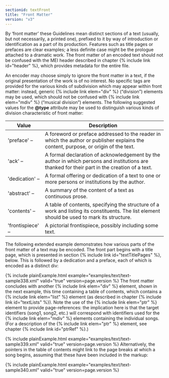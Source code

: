 ```yaml
---
sectionid: textFront
title: "Front Matter"
version: "v3"
---
```


By ‘front matter’ these Guidelines mean distinct sections of a text
(usually, but not necessarily, a printed one), prefixed to it by way of introduction
or
identification as a part of its production. Features such as title pages or prefaces
are
clear examples; a less definite case might be the prologue attached to a dramatic
work. The
front matter of an encoded text should not be confused with the MEI header described
in
chapter {% include link id="header" %}, which provides metadata for the entire file.

An encoder may choose simply to ignore the front matter in a text, if the original
presentation of the work is of no interest. No specific tags are provided for the
various
kinds of subdivision which may appear within front matter: instead, generic {% include link elem="div" %} (“division”) elements may be used, which should not be confused with {% include link elem="mdiv" %} (“musical division”) elements. The following suggested values for
the **@type** attribute may be used to distinguish various kinds of division
characteristic of front matter:

<table class="table table-striped">
   <thead>
      <tr>
         <th>Value</th>
         <th>Description</th>
      </tr>
   </thead>
   <tbody>
      <tr>
         <td>'preface' – </td>
         <td>A foreword or preface addressed to the reader in which the author or publisher explains
            the content, purpose, or origin of the text. 
         </td>
      </tr>
      <tr>
         <td>'ack' – </td>
         <td>A formal declaration of acknowledgement by the author in which persons and institutions
            are thanked for their part in the creation of a text.
         </td>
      </tr>
      <tr>
         <td>'dedication' – </td>
         <td>A formal offering or dedication of a text to one or more persons or institutions by
            the author.
         </td>
      </tr>
      <tr>
         <td>'abstract' – </td>
         <td>A summary of the content of a text as continuous prose.</td>
      </tr>
      <tr>
         <td>'contents' – </td>
         <td>A table of contents, specifying the structure of a work and listing its constituents.
            The list element should be used to mark its structure.
         </td>
      </tr>
      <tr>
         <td>'frontispiece' – </td>
         <td>A pictorial frontispiece, possibly including some text.</td>
      </tr>
   </tbody>
</table>The following extended example demonstrates how various parts of the front matter
of a text
may be encoded. The front part begins with a title page, which is presented in section
{% include link id="textTitlePages" %}, below. This is followed by a dedication and a preface, each of
which is encoded as a distinct div:

{% include plainExample.html example="examples/text/text-sample338.xml" valid="true" version=page.version %}
The front matter concludes with another {% include link elem="div" %} element, shown in the
next example, this time containing a table of contents, which contains a {% include link elem="list" %} element (as described in chapter {% include link id="textLists" %}). Note the use of
the {% include link elem="ptr" %} element to provide page-references: the implication here is
that the target identifiers (song1, song2, etc.) will correspond with identifiers
used for
the {% include link elem="mdiv" %} elements containing the individual songs. (For a description
of the {% include link elem="ptr" %} element, see chapter {% include link id="ptrRef" %}.)

{% include plainExample.html example="examples/text/text-sample339.xml" valid="true" version=page.version %}
Alternatively, the pointers in the table of contents might link to the page breaks
at which
a song begins, assuming that these have been included in the markup:

{% include plainExample.html example="examples/text/text-sample340.xml" valid="true" version=page.version %}

